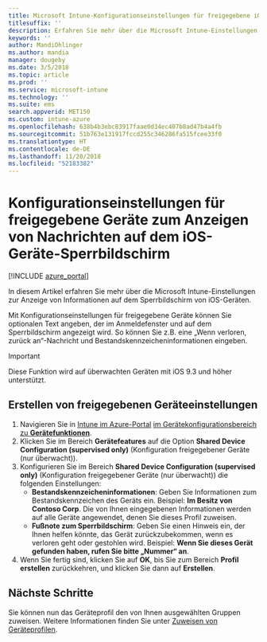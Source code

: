 ```yaml
---
title: Microsoft Intune-Konfigurationseinstellungen für freigegebene iOS-Geräte
titlesuffix: ''
description: Erfahren Sie mehr über die Microsoft Intune-Einstellungen zur Anzeige von Informationen auf dem Sperrbildschirm von iOS-Geräten.
keywords: ''
author: MandiOhlinger
ms.author: mandia
manager: dougeby
ms.date: 3/5/2018
ms.topic: article
ms.prod: ''
ms.service: microsoft-intune
ms.technology: ''
ms.suite: ems
search.appverid: MET150
ms.custom: intune-azure
ms.openlocfilehash: 638b4b3ebc83917faae0d34ec407b8ad47b4a4fb
ms.sourcegitcommit: 51b763e131917fccd255c346286fa515fcee33f0
ms.translationtype: HT
ms.contentlocale: de-DE
ms.lasthandoff: 11/20/2018
ms.locfileid: "52183382"
---
```

# <a name="shared-device-configuration-settings-to-display-messages-on-the-ios-device-lock-screen"></a>Konfigurationseinstellungen für freigegebene Geräte zum Anzeigen von Nachrichten auf dem iOS-Geräte-Sperrbildschirm

[!INCLUDE [azure_portal](./includes/azure_portal.md)]

In diesem Artikel erfahren Sie mehr über die Microsoft Intune-Einstellungen zur Anzeige von Informationen auf dem Sperrbildschirm von iOS-Geräten.

Mit Konfigurationseinstellungen für freigegebene Geräte können Sie optionalen Text angeben, der im Anmeldefenster und auf dem Sperrbildschirm angezeigt wird. So können Sie z.B. eine „Wenn verloren, zurück an“-Nachricht und Bestandskennzeicheninformationen eingeben. 

>[!IMPORTANT]
> Diese Funktion wird auf überwachten Geräten mit iOS 9.3 und höher unterstützt.

## <a name="create-shared-device-settings"></a>Erstellen von freigegebenen Geräteeinstellungen

1. Navigieren Sie in [Intune im Azure-Portal](https://portal.azure.com) [im Gerätekonfigurationsbereich zu **Gerätefunktionen**](device-features-configure.md). 
1. Klicken Sie im Bereich **Gerätefeatures** auf die Option **Shared Device Configuration (supervised only)** (Konfiguration freigegebener Geräte (nur überwacht)).
2. Konfigurieren Sie im Bereich **Shared Device Configuration (supervised only)** (Konfiguration freigegebener Geräte (nur überwacht)) die folgenden Einstellungen:
    - **Bestandskennzeicheninformationen**: Geben Sie Informationen zum Bestandskennzeichen des Geräts ein. Beispiel: **Im Besitz von Contoso Corp**. Die von Ihnen eingegebenen Informationen werden auf alle Geräte angewendet, denen Sie dieses Profil zuweisen.
    - **Fußnote zum Sperrbildschirm**: Geben Sie einen Hinweis ein, der Ihnen helfen könnte, das Gerät zurückzubekommen, wenn es verloren geht oder gestohlen wird. Beispiel: **Wenn Sie dieses Gerät gefunden haben, rufen Sie bitte „Nummer“ an**.
3. Wenn Sie fertig sind, klicken Sie auf **OK**, bis Sie zum Bereich **Profil erstellen** zurückkehren, und klicken Sie dann auf **Erstellen**. 


## <a name="next-steps"></a>Nächste Schritte

Sie können nun das Geräteprofil den von Ihnen ausgewählten Gruppen zuweisen. Weitere Informationen finden Sie unter [Zuweisen von Geräteprofilen](device-profile-assign.md).
